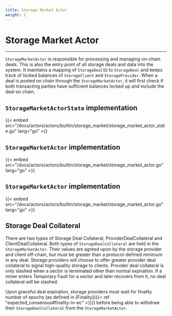 ```yaml
---
title: Storage Market Actor
weight: 2
---
```


# Storage Market Actor
---

`StorageMarketActor` is responsible for processing and managing on-chain deals. This is also the entry point of all storage deals and data into the system. It maintains a mapping of `StorageDealID` to `StorageDeal` and keeps track of locked balances of `StorageClient` and `StorageProvider`. When a deal is posted on chain through the `StorageMarketActor`, it will first check if both transacting parties have sufficient balances locked up and include the deal on chain. 

## `StorageMarketActorState` implementation

{{< embed src="/docs/actors/actors/builtin/storage_market/storage_market_actor_state.go" lang="go" >}}

## `StorageMarketActor` implementation

{{< embed src="/docs/actors/actors/builtin/storage_market/storage_market_actor.go" lang="go" >}}

## `StorageMarketActor` implementation

{{< embed src="/docs/actors/actors/builtin/storage_market/storage_market_actor.go" lang="go" >}}

## Storage Deal Collateral

There are two types of Storage Deal Collateral, ProviderDealCollateral and ClientDealCollateral. Both types of `StorageDealCollateral` are held in the `StorageMarketActor`.
Their values are agreed upon by the storage provider and client off-chain, but must be greater than a protocol-defined minimum in any deal. Storage providers will choose to offer greater provider deal collateral to signal high-quality storage to clients. Provider deal collateral is only slashed when a sector is terminated other than normal expiration. If a miner enters Temporary Fault for a sector and later recovers from it, no deal collateral will be slashed.

Upon graceful deal expiration, storage providers must wait for finality number of epochs (as defined in [Finality]({{< ref "expected_consensus#finality-in-ec" >}})) before being able to withdraw their `StorageDealCollateral` from the `StorageMarketActor`.
